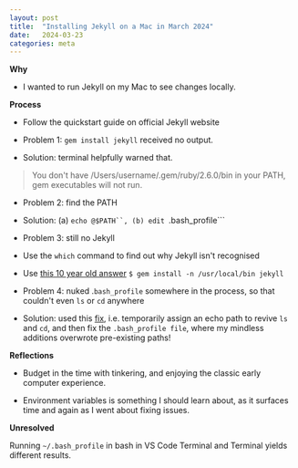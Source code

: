 ```yaml
---
layout: post
title:  "Installing Jekyll on a Mac in March 2024"
date:   2024-03-23
categories: meta
---
```

**Why**

- I wanted to run Jekyll on my Mac to see changes locally.

**Process**

- Follow the quickstart guide on official Jekyll website

- Problem 1: `gem install jekyll` received no output.

- Solution: terminal helpfully warned that.

>You don't have /Users/username/.gem/ruby/2.6.0/bin in your PATH, gem executables will not run.

- Problem 2: find the PATH

- Solution: (a) ```echo @$PATH``, (b) edit ```.bash_profile```

- Problem 3: still no Jekyll

- Use the ```which``` command to find out why Jekyll isn't recognised
- Use [this 10 year old answer](https://stackoverflow.com/questions/8146249/jekyll-command-not-found) ```$ gem install -n /usr/local/bin jekyll```

- Problem 4: nuked .```bash_profile``` somewhere in the process, so that couldn't even  ```ls``` or ```cd``` anywhere
- Solution: used this [fix](https://apple.stackexchange.com/questions/22859/bash-ls-command-not-found), i.e. temporarily assign an echo path to revive ```ls``` and ```cd```, and then fix the ```.bash_profile file```, where my mindless additions overwrote pre-existing paths!

**Reflections**

- Budget in the time with tinkering, and enjoying the classic early computer experience.

- Environment variables is something I should learn about, as it surfaces time and again as I went about fixing issues.

**Unresolved**

Running ```~/.bash_profile``` in bash in VS Code Terminal and Terminal yields different results.